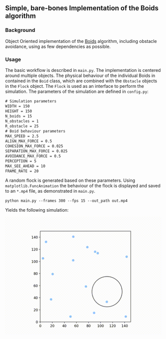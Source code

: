 ## Simple, bare-bones Implementation of the Boids algorithm 

### Background
Object Oriented implementation of the [Boids](https://en.wikipedia.org/wiki/Boids) algorithm, including obstacle avoidance,  using as few dependencies as possible.

### Usage
The basic workflow is described in `main.py`. The implementation is centered around multiple objects. The physical behaviour of the individual Boids in contained in the `Boid` class, which are combined with the `Obstacle` objects in the `Flock` object. The `Flock` is used as an interface to perform the simulation. The parameters of the simulation are defined in `config.py`: 
```
# Simulation parameters
WIDTH = 150
HEIGHT = 150
N_boids = 15
N_obstacles = 1
R_obstacle = 25
# Boid behaviour parameters
MAX_SPEED = 2.5
ALIGN_MAX_FORCE = 0.5
COHESION_MAX_FORCE = 0.025
SEPARATION_MAX_FORCE = 0.025
AVOIDANCE_MAX_FORCE = 0.5
PERCEPTION = 5
MAX_SEE_AHEAD = 10
FRAME_RATE = 20
```


A random flock is generated based on these parameters. Using `matplotlib.FuncAnimation` the behaviour of the flock is displayed and saved to an `*.mp4` file, as demonstrated in `main.py`.

```
python main.py --frames 300 --fps 15 --out_path out.mp4
``` 

Yields the following simulation:

![Output sample](https://raw.githubusercontent.com/espenthaem/simple-boids/master/out.gif)